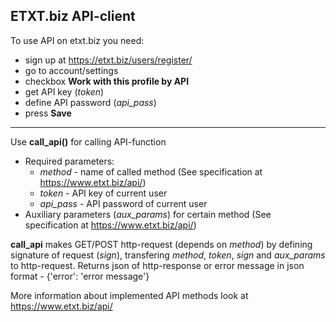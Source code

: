 ## ETXT.biz API-client

To use API on etxt.biz you need:
* sign up at https://etxt.biz/users/register/
* go to account/settings
* checkbox **Work with this profile by API**
* get API key (*token*)
* define API password (*api_pass*)
* press **Save**

--------------

Use **call_api()** for calling API-function
* Required parameters:
  * *method* - name of called method (See specification at https://www.etxt.biz/api/)
  * *token* - API key of current user
  * *api_pass* - API password of current user
* Auxiliary parameters (*aux_params*) for certain method (See specification at https://www.etxt.biz/api/)

**call_api** makes GET/POST http-request (depends on *method*) by defining signature of request (*sign*), 
transfering *method*, *token*, *sign* and *aux_params* to http-request.
Returns json of http-response or error message in json format - {'error': 'error message'}

More information about implemented API methods look at https://www.etxt.biz/api/